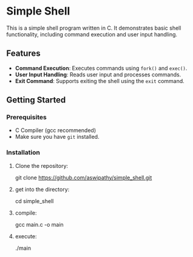 # Simple Shell

This is a simple shell program written in C. It demonstrates basic shell functionality, including command execution and user input handling.

## Features

- **Command Execution**: Executes commands using `fork()` and `exec()`.
- **User Input Handling**: Reads user input and processes commands.
- **Exit Command**: Supports exiting the shell using the `exit` command.

## Getting Started

### Prerequisites

- C Compiler (gcc recommended)
- Make sure you have `git` installed.

### Installation

1. Clone the repository:

   git clone https://github.com/aswipathy/simple_shell.git
   
2. get into the directory:
   
   cd simple_shell
   
3. compile:

   gcc main.c -o main
   
4. execute:

   ./main
